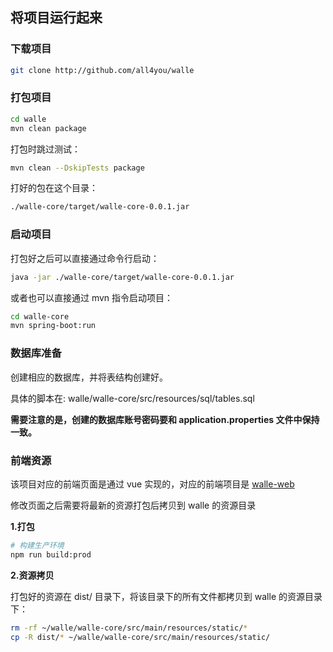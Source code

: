 ## 将项目运行起来

### 下载项目

```sh
git clone http://github.com/all4you/walle
```

### 打包项目

```sh
cd walle
mvn clean package
```

打包时跳过测试：

```sh
mvn clean --DskipTests package
```

打好的包在这个目录：

```sh
./walle-core/target/walle-core-0.0.1.jar
```

### 启动项目

打包好之后可以直接通过命令行启动：

```sh
java -jar ./walle-core/target/walle-core-0.0.1.jar
```

或者也可以直接通过 mvn 指令启动项目：

```sh
cd walle-core
mvn spring-boot:run
```



### 数据库准备

创建相应的数据库，并将表结构创建好。

具体的脚本在: walle/walle-core/src/resources/sql/tables.sql

**需要注意的是，创建的数据库账号密码要和 application.properties 文件中保持一致。**



### 前端资源

该项目对应的前端页面是通过 vue 实现的，对应的前端项目是 [walle-web](https://github.com/all4you/walle-web)

修改页面之后需要将最新的资源打包后拷贝到 walle 的资源目录

**1.打包**

```sh
# 构建生产环境
npm run build:prod
```

**2.资源拷贝**

打包好的资源在 dist/ 目录下，将该目录下的所有文件都拷贝到 walle 的资源目录下：

```sh
rm -rf ~/walle/walle-core/src/main/resources/static/*
cp -R dist/* ~/walle/walle-core/src/main/resources/static/
```

